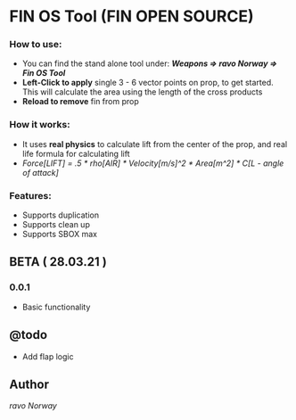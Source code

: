 # FIN OS Tool (FIN OPEN SOURCE)

### How to use:
* You can find the stand alone tool under: ***Weapons => ravo Norway => Fin OS Tool***
* **Left-Click to apply** single 3 - 6 vector points on prop, to get started. This will calculate the area using the length of the cross products
* **Reload to remove** fin from prop

### How it works:
* It uses **real physics** to calculate lift from the center of the prop, and real life formula for calculating lift
* *Force[LIFT] = .5 * rho[AIR] * Velocity[m/s]^2 * Area[m^2] * C[L - angle of attack]*

### Features:
* Supports duplication
* Supports clean up
* Supports SBOX max

## BETA ( 28.03.21 )
### 0.0.1
- Basic functionality

## @todo
- Add flap logic

## Author
*ravo Norway*
